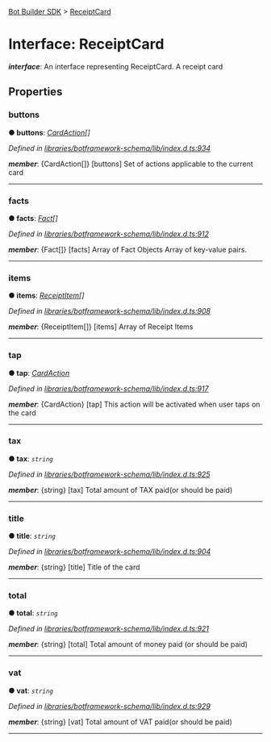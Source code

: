 [Bot Builder SDK](../README.md) > [ReceiptCard](../interfaces/botbuilder.receiptcard.md)



# Interface: ReceiptCard

*__interface__*: An interface representing ReceiptCard. A receipt card



## Properties
<a id="buttons"></a>

###  buttons

**●  buttons**:  *[CardAction](botbuilder.cardaction.md)[]* 

*Defined in [libraries/botframework-schema/lib/index.d.ts:934](https://github.com/Microsoft/botbuilder-js/blob/99f6a4a/libraries/botframework-schema/lib/index.d.ts#L934)*


*__member__*: {CardAction[]} [buttons] Set of actions applicable to the current card





___

<a id="facts"></a>

###  facts

**●  facts**:  *[Fact](botbuilder.fact.md)[]* 

*Defined in [libraries/botframework-schema/lib/index.d.ts:912](https://github.com/Microsoft/botbuilder-js/blob/99f6a4a/libraries/botframework-schema/lib/index.d.ts#L912)*


*__member__*: {Fact[]} [facts] Array of Fact Objects Array of key-value pairs.





___

<a id="items"></a>

###  items

**●  items**:  *[ReceiptItem](botbuilder.receiptitem.md)[]* 

*Defined in [libraries/botframework-schema/lib/index.d.ts:908](https://github.com/Microsoft/botbuilder-js/blob/99f6a4a/libraries/botframework-schema/lib/index.d.ts#L908)*


*__member__*: {ReceiptItem[]} [items] Array of Receipt Items





___

<a id="tap"></a>

###  tap

**●  tap**:  *[CardAction](botbuilder.cardaction.md)* 

*Defined in [libraries/botframework-schema/lib/index.d.ts:917](https://github.com/Microsoft/botbuilder-js/blob/99f6a4a/libraries/botframework-schema/lib/index.d.ts#L917)*


*__member__*: {CardAction} [tap] This action will be activated when user taps on the card





___

<a id="tax"></a>

###  tax

**●  tax**:  *`string`* 

*Defined in [libraries/botframework-schema/lib/index.d.ts:925](https://github.com/Microsoft/botbuilder-js/blob/99f6a4a/libraries/botframework-schema/lib/index.d.ts#L925)*


*__member__*: {string} [tax] Total amount of TAX paid(or should be paid)





___

<a id="title"></a>

###  title

**●  title**:  *`string`* 

*Defined in [libraries/botframework-schema/lib/index.d.ts:904](https://github.com/Microsoft/botbuilder-js/blob/99f6a4a/libraries/botframework-schema/lib/index.d.ts#L904)*


*__member__*: {string} [title] Title of the card





___

<a id="total"></a>

###  total

**●  total**:  *`string`* 

*Defined in [libraries/botframework-schema/lib/index.d.ts:921](https://github.com/Microsoft/botbuilder-js/blob/99f6a4a/libraries/botframework-schema/lib/index.d.ts#L921)*


*__member__*: {string} [total] Total amount of money paid (or should be paid)





___

<a id="vat"></a>

###  vat

**●  vat**:  *`string`* 

*Defined in [libraries/botframework-schema/lib/index.d.ts:929](https://github.com/Microsoft/botbuilder-js/blob/99f6a4a/libraries/botframework-schema/lib/index.d.ts#L929)*


*__member__*: {string} [vat] Total amount of VAT paid(or should be paid)





___


